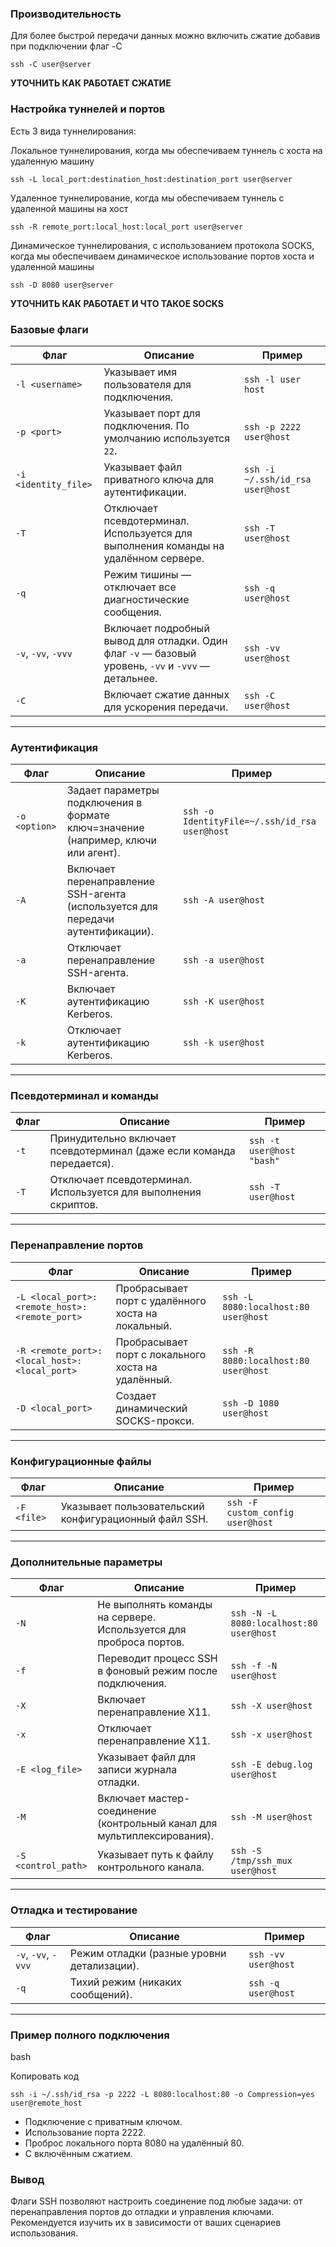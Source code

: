 ### Производительность

Для более быстрой передачи данных можно включить сжатие добавив при подключении флаг -C

`ssh -C user@server`

**УТОЧНИТЬ КАК РАБОТАЕТ СЖАТИЕ**

### Настройка туннелей и портов


Есть 3 вида туннелирования:

Локальное туннелирования, когда мы обеспечиваем туннель с хоста на удаленную машину

`ssh -L local_port:destination_host:destination_port user@server`

Удаленное туннелирование, когда мы обеспечиваем туннель с удаленной машины на хост

`ssh -R remote_port:local_host:local_port user@server`

Динамическое туннелирования, с использованием протокола SOCKS, когда мы обеспечиваем динамическое использование портов хоста и удаленной машины

`ssh -D 8080 user@server`

**УТОЧНИТЬ КАК РАБОТАЕТ И ЧТО ТАКОЕ SOCKS**


### **Базовые флаги**

|Флаг|Описание|Пример|
|---|---|---|
|`-l <username>`|Указывает имя пользователя для подключения.|`ssh -l user host`|
|`-p <port>`|Указывает порт для подключения. По умолчанию используется `22`.|`ssh -p 2222 user@host`|
|`-i <identity_file>`|Указывает файл приватного ключа для аутентификации.|`ssh -i ~/.ssh/id_rsa user@host`|
|`-T`|Отключает псевдотерминал. Используется для выполнения команды на удалённом сервере.|`ssh -T user@host`|
|`-q`|Режим тишины — отключает все диагностические сообщения.|`ssh -q user@host`|
|`-v`, `-vv`, `-vvv`|Включает подробный вывод для отладки. Один флаг `-v` — базовый уровень, `-vv` и `-vvv` — детальнее.|`ssh -vv user@host`|
|`-C`|Включает сжатие данных для ускорения передачи.|`ssh -C user@host`|

---

### **Аутентификация**

|Флаг|Описание|Пример|
|---|---|---|
|`-o <option>`|Задает параметры подключения в формате ключ=значение (например, ключи или агент).|`ssh -o IdentityFile=~/.ssh/id_rsa user@host`|
|`-A`|Включает перенаправление SSH-агента (используется для передачи аутентификации).|`ssh -A user@host`|
|`-a`|Отключает перенаправление SSH-агента.|`ssh -a user@host`|
|`-K`|Включает аутентификацию Kerberos.|`ssh -K user@host`|
|`-k`|Отключает аутентификацию Kerberos.|`ssh -k user@host`|

---

### **Псевдотерминал и команды**

|Флаг|Описание|Пример|
|---|---|---|
|`-t`|Принудительно включает псевдотерминал (даже если команда передается).|`ssh -t user@host "bash"`|
|`-T`|Отключает псевдотерминал. Используется для выполнения скриптов.|`ssh -T user@host`|

---

### **Перенаправление портов**

|Флаг|Описание|Пример|
|---|---|---|
|`-L <local_port>:<remote_host>:<remote_port>`|Пробрасывает порт с удалённого хоста на локальный.|`ssh -L 8080:localhost:80 user@host`|
|`-R <remote_port>:<local_host>:<local_port>`|Пробрасывает порт с локального хоста на удалённый.|`ssh -R 8080:localhost:80 user@host`|
|`-D <local_port>`|Создает динамический SOCKS-прокси.|`ssh -D 1080 user@host`|

---

### **Конфигурационные файлы**

|Флаг|Описание|Пример|
|---|---|---|
|`-F <file>`|Указывает пользовательский конфигурационный файл SSH.|`ssh -F custom_config user@host`|

---

### **Дополнительные параметры**

|Флаг|Описание|Пример|
|---|---|---|
|`-N`|Не выполнять команды на сервере. Используется для проброса портов.|`ssh -N -L 8080:localhost:80 user@host`|
|`-f`|Переводит процесс SSH в фоновый режим после подключения.|`ssh -f -N user@host`|
|`-X`|Включает перенаправление X11.|`ssh -X user@host`|
|`-x`|Отключает перенаправление X11.|`ssh -x user@host`|
|`-E <log_file>`|Указывает файл для записи журнала отладки.|`ssh -E debug.log user@host`|
|`-M`|Включает мастер-соединение (контрольный канал для мультиплексирования).|`ssh -M user@host`|
|`-S <control_path>`|Указывает путь к файлу контрольного канала.|`ssh -S /tmp/ssh_mux user@host`|

---

### **Отладка и тестирование**

|Флаг|Описание|Пример|
|---|---|---|
|`-v`, `-vv`, `-vvv`|Режим отладки (разные уровни детализации).|`ssh -vv user@host`|
|`-q`|Тихий режим (никаких сообщений).|`ssh -q user@host`|

---

### **Пример полного подключения**

bash

Копировать код

`ssh -i ~/.ssh/id_rsa -p 2222 -L 8080:localhost:80 -o Compression=yes user@remote_host`

- Подключение с приватным ключом.
- Использование порта 2222.
- Проброс локального порта 8080 на удалённый 80.
- С включённым сжатием.

### **Вывод**

Флаги SSH позволяют настроить соединение под любые задачи: от перенаправления портов до отладки и управления ключами. Рекомендуется изучить их в зависимости от ваших сценариев использования.

